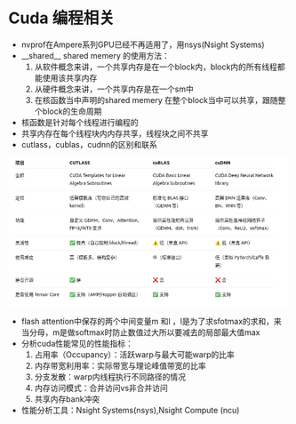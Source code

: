 # Cuda 编程相关

- nvprof在Ampere系列GPU已经不再适用了，用nsys(Nsight Systems)
- \_\_shared\_\_ shared memery 的使用方法：
  1. 从软件概念来讲，一个共享内存是在一个block内，block内的所有线程都能使用该共享内存
  2. 从硬件概念来讲，一个共享内存是在一个sm中
  3. 在核函数当中声明的shared memery 在整个block当中可以共享，跟随整个block的生命周期
- 核函数是针对每个线程进行编程的
- 共享内存在每个线程块内内存共享，线程块之间不共享
- cutlass，cublas，cudnn的区别和联系

![alt text](image1.png)

- flash attention中保存的两个中间变量m 和l ，l是为了求sfotmax的求和，来当分母，m是做softmax时防止数值过大所以要减去的局部最大值max
- 分析cuda性能常见的性能指标：
  1. 占用率（Occupancy）：活跃warp与最大可能warp的比率
  2. 内存带宽利用率：实际带宽与理论峰值带宽的比率
  3. 分支发散：warp内线程执行不同路径的情况
  4. 内存访问模式：合并访问vs非合并访问
  5. 共享内存bank冲突
- 性能分析工具：Nsight Systems(nsys),Nsight Compute (ncu)
